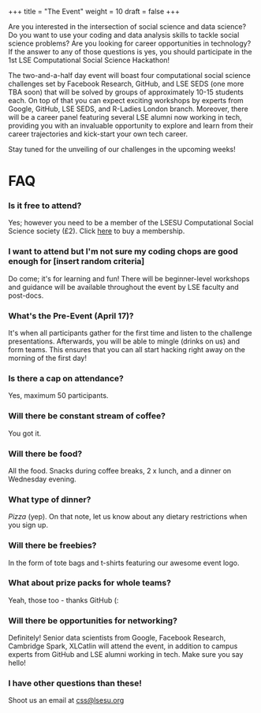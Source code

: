 +++
title = "The Event"
weight = 10
draft = false
+++

Are you interested in the intersection of social science and data science? Do you want to use your coding and data analysis skills to tackle social science problems? Are you looking for career opportunities in technology? If the answer to any of those questions is yes, you should participate in the 1st LSE Computational Social Science Hackathon!

The two-and-a-half day event will boast four computational social science challenges set by Facebook Research, GitHub, and LSE SEDS (one more TBA soon) that will be solved by groups of approximately 10-15 students each. On top of that you can expect exciting workshops by experts from Google, GitHub, LSE SEDS, and R-Ladies London branch. Moreover, there will be a career panel featuring several LSE alumni now working in tech, providing you with an invaluable opportunity to explore and learn from their career trajectories and kick-start your own tech career.

Stay tuned for the unveiling of our challenges in the upcoming weeks!

# FAQ

### Is it free to attend?

Yes; however you need to be a member of the LSESU Computational Social Science society (£2). Click [here](https://www.lsesu.com/activities/societies/society/CSS/) to buy a membership.

### I want to attend but I'm not sure my coding chops are good enough for [insert random criteria]

Do come; it's for learning and fun! There will be beginner-level workshops and guidance will be available throughout the event by LSE faculty and post-docs.

### What's the Pre-Event (April 17)?

It's when all participants gather for the first time and listen to the challenge presentations. Afterwards, you will be able to mingle (drinks on us) and form teams. This ensures that you can all start hacking right away on the morning of the first day!

### Is there a cap on attendance?

Yes, maximum 50 participants.

### Will there be constant stream of coffee?

You got it.

### Will there be food?

All the food. Snacks during coffee breaks, 2 x lunch, and a dinner on Wednesday evening.

### What type of dinner?

_Pizza_ (yep). On that note, let us know about any dietary restrictions when you sign up.

### Will there be freebies?

In the form of tote bags and t-shirts featuring our awesome event logo.

### What about prize packs for whole teams?

Yeah, those too - thanks GitHub (:

### Will there be opportunities for networking?

Definitely! Senior data scientists from Google, Facebook Research, Cambridge Spark, XLCatlin will attend the event, in addition to campus experts from GitHub and LSE alumni working in tech. Make sure you say hello!

### I have other questions than these!

Shoot us an email at [css@lsesu.org](mailto:css@lsesu.org?subject=Question!)